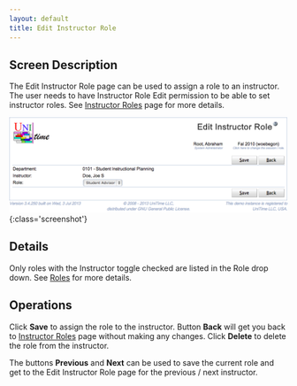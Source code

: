 ```yaml
---
layout: default
title: Edit Instructor Role
---
```



## Screen Description

The Edit Instructor Role page can be used to assign a role to an instructor. The user needs to have Instructor Role Edit permission to be able to set instructor roles. See [Instructor Roles](instructor-roles) page for more details.

![Edit Instructor Role](images/edit-instructor-role-1.png){:class='screenshot'}

## Details

Only roles with the Instructor toggle checked are listed in the Role drop down. See [Roles](roles) for more details.

## Operations

Click **Save** to assign the role to the instructor. Button **Back** will get you back to [Instructor Roles](instructor-roles) page without making any changes. Click **Delete** to delete the role from the instructor.

The buttons **Previous** and **Next** can be used to save the current role and get to the Edit Instructor Role page for the previous / next instructor.

